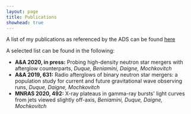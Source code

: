 ```yaml
---
layout: page
title: Publications
showhead: true
---
```


A list of my publications as referenced by the ADS can be found [here](https://ui.adsabs.harvard.edu/search/q=author%3A%22duque%2C%20r%22%20AND%20year%3A20**%20AND%20collection%3Aastronomy&sort=date%20desc%2C%20bibcode%20desc&p_=0)

A selected list can be found in the following:

* **A&A 2020, in press:** Probing high-density neutron star mergers with afterglow counterparts, *Duque, Beniamini, Daigne, Mochkovitch*
* **A&A 2019, 631:** Radio afterglows of binary neutron star mergers: a population study for current and future gravitational wave observing runs, *Duque, Daigne, Mochkovitch*
* **MNRAS 2020, 492:** X-ray plateaus in gamma-ray bursts' light curves from jets viewed slightly off-axis, *Beniamini, Duque, Daigne, Mochkovitch*
